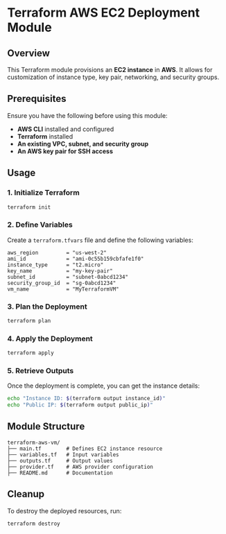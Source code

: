 # Terraform AWS EC2 Deployment Module

## Overview
This Terraform module provisions an **EC2 instance** in **AWS**. It allows for customization of instance type, key pair, networking, and security groups.

## Prerequisites
Ensure you have the following before using this module:
- **AWS CLI** installed and configured
- **Terraform** installed
- **An existing VPC, subnet, and security group**
- **An AWS key pair for SSH access**

## Usage

### 1. Initialize Terraform
```sh
terraform init
```

### 2. Define Variables
Create a `terraform.tfvars` file and define the following variables:
```hcl
aws_region         = "us-west-2"
ami_id             = "ami-0c55b159cbfafe1f0"
instance_type      = "t2.micro"
key_name           = "my-key-pair"
subnet_id          = "subnet-0abcd1234"
security_group_id  = "sg-0abcd1234"
vm_name            = "MyTerraformVM"
```

### 3. Plan the Deployment
```sh
terraform plan
```

### 4. Apply the Deployment
```sh
terraform apply
```

### 5. Retrieve Outputs
Once the deployment is complete, you can get the instance details:
```sh
echo "Instance ID: $(terraform output instance_id)"
echo "Public IP: $(terraform output public_ip)"
```

## Module Structure
```
terraform-aws-vm/
├── main.tf        # Defines EC2 instance resource
├── variables.tf   # Input variables
├── outputs.tf     # Output values
├── provider.tf    # AWS provider configuration
├── README.md      # Documentation
```

## Cleanup
To destroy the deployed resources, run:
```sh
terraform destroy
```


